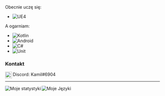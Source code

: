 Obecnie uczę się:
- ![UE4](https://img.shields.io/badge/UE4-000000?style=for-the-badge&logo=Unreal-Engine&logoColor=white)

A ogarniam: 
- ![Kotlin](https://img.shields.io/badge/Kotlin-000000?style=for-the-badge&logo=Kotlin&logoColor=white)
- ![Android](https://img.shields.io/badge/Android-000000?style=for-the-badge&logo=Android&logoColor=white)
- ![C#](https://img.shields.io/badge/csharp-000000?style=for-the-badge&logo=c-sharp&logoColor=white)
- ![Unit](https://img.shields.io/badge/unity-000000?style=for-the-badge&logo=unity&logoColor=white)

### Kontakt
<img align="left" width="22px" src="https://raw.githubusercontent.com/simple-icons/simple-icons/develop/icons/discord.svg"> Discord: Kamil#6904

---

<img align="left" alt="Moje statystyki" src="https://github-readme-stats.vercel.app/api?username=KamilKurde&hide=stars,prs,issues&show_icons=true"/>
<img align="left" alt="Moje Języki" src="https://github-readme-stats.vercel.app/api/top-langs/?username=KamilKurde&hide=javascript&layout=compact"/>

<br />
<br />
